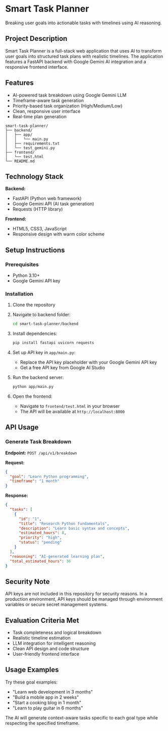 

# Smart Task Planner

Breaking user goals into actionable tasks with timelines using AI reasoning.

## Project Description

Smart Task Planner is a full-stack web application that uses AI to transform user goals into structured task plans with realistic timelines. The application features a FastAPI backend with Google Gemini AI integration and a responsive frontend interface.

## Features

- AI-powered task breakdown using Google Gemini LLM
- Timeframe-aware task generation
- Priority-based task organization (High/Medium/Low)
- Clean, responsive user interface
- Real-time plan generation
```
smart-task-planner/
├── backend/
│   ├── app/
│   │   └── main.py
│   ├── requirements.txt
│   └── test_gemini.py
├── frontend/
│   └── test.html
└── README.md
```
## Technology Stack

**Backend:**
- FastAPI (Python web framework)
- Google Gemini API (AI task generation)
- Requests (HTTP library)

**Frontend:**
- HTML5, CSS3, JavaScript
- Responsive design with warm color scheme

## Setup Instructions

### Prerequisites
- Python 3.10+
- Google Gemini API key

### Installation

1. Clone the repository
2. Navigate to backend folder:
   ```bash
   cd smart-task-planner/backend
   ```
3. Install dependencies:
   ```bash
   pip install fastapi uvicorn requests
   ```
4. Set up API key in `app/main.py`:
   - Replace the API key placeholder with your Google Gemini API key
   - Get a free API key from Google AI Studio

5. Run the backend server:
   ```bash
   python app/main.py
   ```

6. Open the frontend:
   - Navigate to `frontend/test.html` in your browser
   - The API will be available at `http://localhost:8000`

## API Usage

### Generate Task Breakdown
**Endpoint:** `POST /api/v1/breakdown`

**Request:**
```json
{
  "goal": "Learn Python programming",
  "timeframe": "1 month"
}
```

**Response:**
```json
{
  "tasks": [
    {
      "id": "1",
      "title": "Research Python fundamentals",
      "description": "Learn basic syntax and concepts",
      "estimated_hours": 8,
      "priority": "high",
      "status": "pending"
    }
  ],
  "reasoning": "AI-generated learning plan",
  "total_estimated_hours": 36
}
```

## Security Note

API keys are not included in this repository for security reasons. In a production environment, API keys should be managed through environment variables or secure secret management systems.

## Evaluation Criteria Met

- Task completeness and logical breakdown
- Realistic timeline estimation
- LLM integration for intelligent reasoning
- Clean API design and code structure
- User-friendly frontend interface

## Usage Examples

Try these goal examples:
- "Learn web development in 3 months"
- "Build a mobile app in 2 weeks"
- "Start a cooking blog in 1 month"
- "Learn to play guitar in 6 months"

The AI will generate context-aware tasks specific to each goal type while respecting the specified timeframe.
